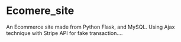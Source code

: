 # Ecomere_site
An Ecommerce site made from Python Flask, and MySQL. Using Ajax technique with Stripe API for fake transaction....
